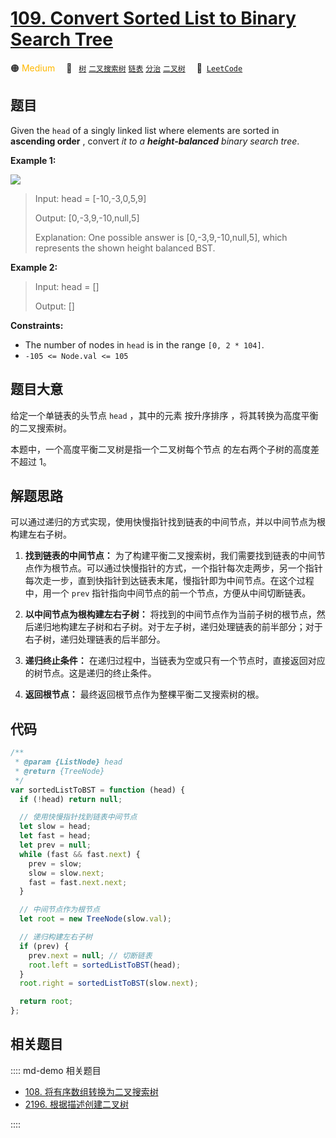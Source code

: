 # [109. Convert Sorted List to Binary Search Tree](https://leetcode.com/problems/convert-sorted-list-to-binary-search-tree/)

🟠 <font color=#ffb800>Medium</font>&emsp; 🔖&ensp; [`树`](/leetcode/outline/tag/tree.md) [`二叉搜索树`](/leetcode/outline/tag/binary-search-tree.md) [`链表`](/leetcode/outline/tag/linked-list.md) [`分治`](/leetcode/outline/tag/divide-and-conquer.md) [`二叉树`](/leetcode/outline/tag/binary-tree.md)&emsp; 🔗&ensp;[`LeetCode`](https://leetcode.com/problems/convert-sorted-list-to-binary-search-tree/)

## 题目

Given the `head` of a singly linked list where elements are sorted in
**ascending order** , convert _it to a_ **_height-balanced_** _binary search tree_.

**Example 1:**

![](https://assets.leetcode.com/uploads/2020/08/17/linked.jpg)

> Input: head = [-10,-3,0,5,9]
>
> Output: [0,-3,9,-10,null,5]
>
> Explanation: One possible answer is [0,-3,9,-10,null,5], which represents the shown height balanced BST.

**Example 2:**

> Input: head = []
>
> Output: []

**Constraints:**

- The number of nodes in `head` is in the range `[0, 2 * 104]`.
- `-105 <= Node.val <= 105`

## 题目大意

给定一个单链表的头节点 `head` ，其中的元素 按升序排序 ，将其转换为高度平衡的二叉搜索树。

本题中，一个高度平衡二叉树是指一个二叉树每个节点 的左右两个子树的高度差不超过 1。

## 解题思路

可以通过递归的方式实现，使用快慢指针找到链表的中间节点，并以中间节点为根构建左右子树。

1. **找到链表的中间节点：** 为了构建平衡二叉搜索树，我们需要找到链表的中间节点作为根节点。可以通过快慢指针的方式，一个指针每次走两步，另一个指针每次走一步，直到快指针到达链表末尾，慢指针即为中间节点。在这个过程中，用一个 `prev` 指针指向中间节点的前一个节点，方便从中间切断链表。

2. **以中间节点为根构建左右子树：** 将找到的中间节点作为当前子树的根节点，然后递归地构建左子树和右子树。对于左子树，递归处理链表的前半部分；对于右子树，递归处理链表的后半部分。

3. **递归终止条件：** 在递归过程中，当链表为空或只有一个节点时，直接返回对应的树节点。这是递归的终止条件。

4. **返回根节点：** 最终返回根节点作为整棵平衡二叉搜索树的根。

## 代码

```javascript
/**
 * @param {ListNode} head
 * @return {TreeNode}
 */
var sortedListToBST = function (head) {
  if (!head) return null;

  // 使用快慢指针找到链表中间节点
  let slow = head;
  let fast = head;
  let prev = null;
  while (fast && fast.next) {
    prev = slow;
    slow = slow.next;
    fast = fast.next.next;
  }

  // 中间节点作为根节点
  let root = new TreeNode(slow.val);

  // 递归构建左右子树
  if (prev) {
    prev.next = null; // 切断链表
    root.left = sortedListToBST(head);
  }
  root.right = sortedListToBST(slow.next);

  return root;
};
```

## 相关题目

:::: md-demo 相关题目

- [108. 将有序数组转换为二叉搜索树](./0108.md)
- [2196. 根据描述创建二叉树](./2196.md)

::::
